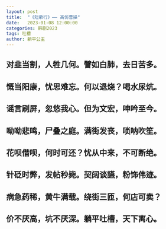 ```yaml
---
layout: post
title:  "《短歌行》—— 高仿曹操"
date:   2023-01-08 12:00:00
categories: 韩剧2023
tags: 吐槽
author: 躺平公主
---
```


## 对韭当割，人牲几何。譬如白肺，去日苦多。
## 慨当阳康，忧思难忘。何以退烧？喝水尿炕。
## 谣言刷屏，忽悠我心。但为文宏，呻吟至今。
## 呦呦悲鸣，尸叠之庭。满街发丧，唢呐吹笙。
## 花呗借呗，何时可还？忧从中来，不可断绝。
## 针砭时弊，发帖秒毙。契阔谈讌，粉饰伟迹。
## 病急药稀，黄牛满载。绕街三匝，何店可卖？
## 价不厌高，坑不厌深。躺平吐槽，天下离心。
